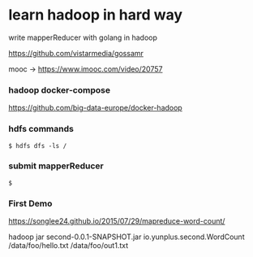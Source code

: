# learn hadoop in hard way

write mapperReducer with golang in hadoop

https://github.com/vistarmedia/gossamr

mooc -> https://www.imooc.com/video/20757


### hadoop docker-compose

https://github.com/big-data-europe/docker-hadoop



### hdfs commands

`$ hdfs dfs -ls /`

### submit mapperReducer

`$ `

### First Demo

https://songlee24.github.io/2015/07/29/mapreduce-word-count/

hadoop jar second-0.0.1-SNAPSHOT.jar io.yunplus.second.WordCount /data/foo/hello.txt /data/foo/out1.txt